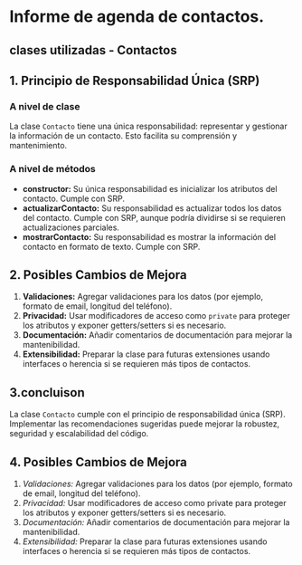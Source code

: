 
# Informe de  agenda de contactos.
## clases utilizadas - Contactos

## 1. Principio de Responsabilidad Única (SRP)

### A nivel de clase
La clase `Contacto` tiene una única responsabilidad: representar y gestionar la información de un contacto. Esto facilita su comprensión y mantenimiento.

### A nivel de métodos

- **constructor:** Su única responsabilidad es inicializar los atributos del contacto. Cumple con SRP.
- **actualizarContacto:** Su responsabilidad es actualizar todos los datos del contacto. Cumple con SRP, aunque podría dividirse si se requieren actualizaciones parciales.
- **mostrarContacto:** Su responsabilidad es mostrar la información del contacto en formato de texto. Cumple con SRP.

## 2. Posibles Cambios de Mejora

1. **Validaciones:** Agregar validaciones para los datos (por ejemplo, formato de email, longitud del teléfono).
2. **Privacidad:** Usar modificadores de acceso como `private` para proteger los atributos y exponer getters/setters si es necesario.
3. **Documentación:** Añadir comentarios de documentación para mejorar la mantenibilidad.
4. **Extensibilidad:** Preparar la clase para futuras extensiones usando interfaces o herencia si se requieren más tipos de contactos.

## 3.concluison

La clase `Contacto` cumple con el principio de responsabilidad única (SRP). Implementar las recomendaciones sugeridas puede mejorar la robustez, seguridad y escalabilidad del código.

## 4. Posibles Cambios de Mejora

1. *Validaciones:* Agregar validaciones para los datos (por ejemplo, formato de email, longitud del teléfono).
2. *Privacidad:* Usar modificadores de acceso como private para proteger los atributos y exponer getters/setters si es necesario.
3. *Documentación:* Añadir comentarios de documentación para mejorar la mantenibilidad.
4. *Extensibilidad:* Preparar la clase para futuras extensiones usando interfaces o herencia si se requieren más tipos de contactos.



 
